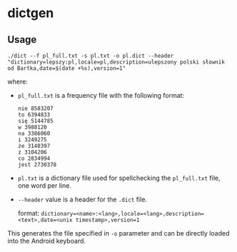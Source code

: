 # dictgen

## Usage

```console
./dict --f pl_full.txt -s pl.txt -o pl.dict --header "dictionary=lepszy:pl,locale=pl,description=ulepszony polski słownik od Bartka,date=$(date +%s),version=1"
```

where:

- `pl_full.txt` is a frequency file with the following format:

  ```
  nie 8583207  
  to 6394833  
  się 5144785  
  w 3988120  
  na 3386060  
  i 3249275  
  że 3140397  
  z 3104206  
  co 2834994  
  jest 2730378  
  ```

- `pl.txt` is a dictionary file used for spellchecking the `pl_full.txt` file, one word per line.

- `--header` value is a header for the `.dict` file.

  format:
  `dictionary=<name>:<lang>,locale=<lang>,description=<text>,date=<unix timestamp>,version=1`

This generates the file specified in `-o` parameter and can be directly loaded into the Android keyboard.
